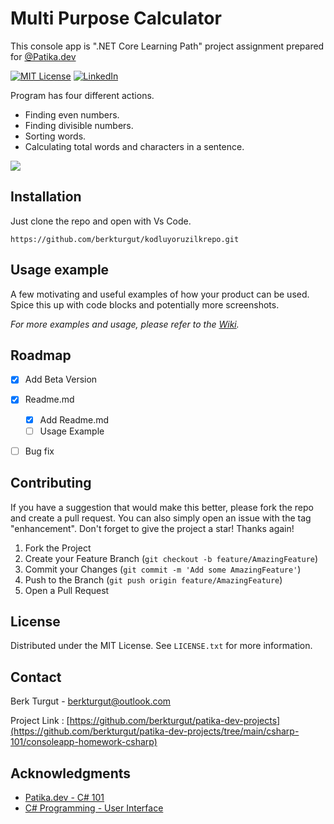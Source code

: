 # Multi Purpose Calculator

This console app is ".NET Core Learning Path" project assignment prepared for [@Patika.dev](https://patika.dev)  


[![MIT License][license-shield]][license-url]
[![LinkedIn][linkedin-shield]][linkedin-url]

Program has four different actions.
- Finding even numbers.
- Finding divisible numbers.
- Sorting words.
- Calculating total words and characters in a sentence.

![](/img/header.png)

## Installation

Just clone the repo and open with Vs Code.

```git clone
https://github.com/berkturgut/kodluyoruzilkrepo.git 
```

## Usage example

A few motivating and useful examples of how your product can be used. Spice this up with code blocks and potentially more screenshots.

_For more examples and usage, please refer to the [Wiki][wiki]._

## Roadmap

- [x] Add Beta Version
- [x] Readme.md
    - [x] Add Readme.md
    - [ ] Usage Example
- [ ] Bug fix 
    

<!-- CONTRIBUTING -->
## Contributing

If you have a suggestion that would make this better, please fork the repo and create a pull request. You can also simply open an issue with the tag "enhancement".
Don't forget to give the project a star! Thanks again!

1. Fork the Project
2. Create your Feature Branch (`git checkout -b feature/AmazingFeature`)
3. Commit your Changes        (`git commit -m 'Add some AmazingFeature'`)
4. Push to the Branch         (`git push origin feature/AmazingFeature`)
5. Open a Pull Request


<!-- LICENSE -->
## License

Distributed under the MIT License. See `LICENSE.txt` for more information.

<!-- CONTACT -->
## Contact

Berk Turgut - berkturgut@outlook.com

Project Link : [https://github.com/berkturgut/patika-dev-projects](https://github.com/berkturgut/patika-dev-projects/tree/main/csharp-101/consoleapp-homework-csharp)

## Acknowledgments

* [Patika.dev - C# 101 ](https://app.patika.dev/courses/csharp-101)
* [C# Programming - User Interface](https://raisanenmarkus.github.io/csharp/)


<!-- Markdown link & img dfn's -->
[license-shield]: https://img.shields.io/github/license/github_username/repo_name.svg?style=for-the-badge
[license-url]: https://github.com/berkturgut/patika-dev-projects/tree/main/csharp-101/consoleapp-homework-csharp/license.txt
[linkedin-shield]: https://img.shields.io/badge/-LinkedIn-black.svg?style=for-the-badge&logo=linkedin&colorB=555
[linkedin-url]: https://linkedin.com/in/berk-turgut
[wiki]: https://github.com/yourname/yourproject/wiki
